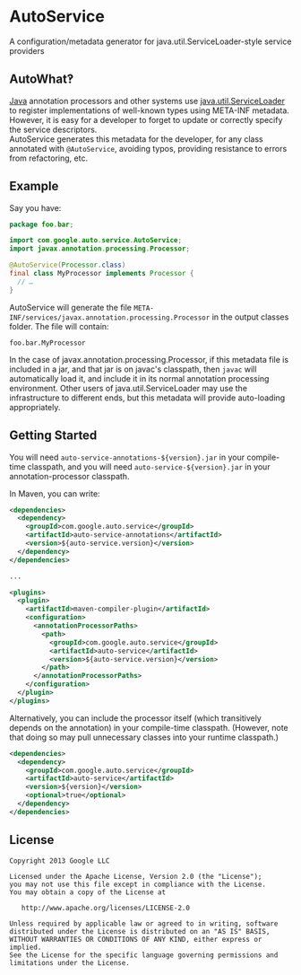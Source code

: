 # AutoService

A configuration/metadata generator for java.util.ServiceLoader-style service
providers

## AutoWhat‽

[Java][java] annotation processors and other systems use
[java.util.ServiceLoader][sl] to register implementations of well-known types
using META-INF metadata. However, it is easy for a developer to forget to update
or correctly specify the service descriptors. \
AutoService generates this metadata for the developer, for any class annotated
with `@AutoService`, avoiding typos, providing resistance to errors from
refactoring, etc.

## Example

Say you have:

```java
package foo.bar;

import com.google.auto.service.AutoService;
import javax.annotation.processing.Processor;

@AutoService(Processor.class)
final class MyProcessor implements Processor {
  // …
}
```

AutoService will generate the file
`META-INF/services/javax.annotation.processing.Processor` in the output classes
folder. The file will contain:

```
foo.bar.MyProcessor
```

In the case of javax.annotation.processing.Processor, if this metadata file is
included in a jar, and that jar is on javac's classpath, then `javac` will
automatically load it, and include it in its normal annotation processing
environment. Other users of java.util.ServiceLoader may use the infrastructure
to different ends, but this metadata will provide auto-loading appropriately.

## Getting Started

You will need `auto-service-annotations-${version}.jar` in your compile-time
classpath, and you will need `auto-service-${version}.jar` in your
annotation-processor classpath.

In Maven, you can write:

```xml
<dependencies>
  <dependency>
    <groupId>com.google.auto.service</groupId>
    <artifactId>auto-service-annotations</artifactId>
    <version>${auto-service.version}</version>
  </dependency>
</dependencies>

...

<plugins>
  <plugin>
    <artifactId>maven-compiler-plugin</artifactId>
    <configuration>
      <annotationProcessorPaths>
        <path>
          <groupId>com.google.auto.service</groupId>
          <artifactId>auto-service</artifactId>
          <version>${auto-service.version}</version>
        </path>
      </annotationProcessorPaths>
    </configuration>
  </plugin>
</plugins>
```

Alternatively, you can include the processor itself (which transitively depends
on the annotation) in your compile-time classpath. (However, note that doing so
may pull unnecessary classes into your runtime classpath.)

```xml
<dependencies>
  <dependency>
    <groupId>com.google.auto.service</groupId>
    <artifactId>auto-service</artifactId>
    <version>${version}</version>
    <optional>true</optional>
  </dependency>
</dependencies>
```

## License

    Copyright 2013 Google LLC

    Licensed under the Apache License, Version 2.0 (the "License");
    you may not use this file except in compliance with the License.
    You may obtain a copy of the License at

       http://www.apache.org/licenses/LICENSE-2.0

    Unless required by applicable law or agreed to in writing, software
    distributed under the License is distributed on an "AS IS" BASIS,
    WITHOUT WARRANTIES OR CONDITIONS OF ANY KIND, either express or implied.
    See the License for the specific language governing permissions and
    limitations under the License.

[java]: https://en.wikipedia.org/wiki/Java_(programming_language)
[sl]: http://docs.oracle.com/javase/6/docs/api/java/util/ServiceLoader.html
